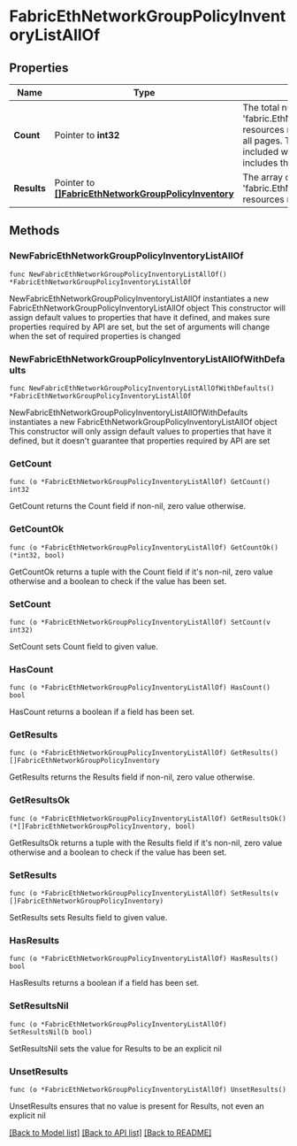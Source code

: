 # FabricEthNetworkGroupPolicyInventoryListAllOf

## Properties

Name | Type | Description | Notes
------------ | ------------- | ------------- | -------------
**Count** | Pointer to **int32** | The total number of &#39;fabric.EthNetworkGroupPolicyInventory&#39; resources matching the request, accross all pages. The &#39;Count&#39; attribute is included when the HTTP GET request includes the &#39;$inlinecount&#39; parameter. | [optional] 
**Results** | Pointer to [**[]FabricEthNetworkGroupPolicyInventory**](FabricEthNetworkGroupPolicyInventory.md) | The array of &#39;fabric.EthNetworkGroupPolicyInventory&#39; resources matching the request. | [optional] 

## Methods

### NewFabricEthNetworkGroupPolicyInventoryListAllOf

`func NewFabricEthNetworkGroupPolicyInventoryListAllOf() *FabricEthNetworkGroupPolicyInventoryListAllOf`

NewFabricEthNetworkGroupPolicyInventoryListAllOf instantiates a new FabricEthNetworkGroupPolicyInventoryListAllOf object
This constructor will assign default values to properties that have it defined,
and makes sure properties required by API are set, but the set of arguments
will change when the set of required properties is changed

### NewFabricEthNetworkGroupPolicyInventoryListAllOfWithDefaults

`func NewFabricEthNetworkGroupPolicyInventoryListAllOfWithDefaults() *FabricEthNetworkGroupPolicyInventoryListAllOf`

NewFabricEthNetworkGroupPolicyInventoryListAllOfWithDefaults instantiates a new FabricEthNetworkGroupPolicyInventoryListAllOf object
This constructor will only assign default values to properties that have it defined,
but it doesn't guarantee that properties required by API are set

### GetCount

`func (o *FabricEthNetworkGroupPolicyInventoryListAllOf) GetCount() int32`

GetCount returns the Count field if non-nil, zero value otherwise.

### GetCountOk

`func (o *FabricEthNetworkGroupPolicyInventoryListAllOf) GetCountOk() (*int32, bool)`

GetCountOk returns a tuple with the Count field if it's non-nil, zero value otherwise
and a boolean to check if the value has been set.

### SetCount

`func (o *FabricEthNetworkGroupPolicyInventoryListAllOf) SetCount(v int32)`

SetCount sets Count field to given value.

### HasCount

`func (o *FabricEthNetworkGroupPolicyInventoryListAllOf) HasCount() bool`

HasCount returns a boolean if a field has been set.

### GetResults

`func (o *FabricEthNetworkGroupPolicyInventoryListAllOf) GetResults() []FabricEthNetworkGroupPolicyInventory`

GetResults returns the Results field if non-nil, zero value otherwise.

### GetResultsOk

`func (o *FabricEthNetworkGroupPolicyInventoryListAllOf) GetResultsOk() (*[]FabricEthNetworkGroupPolicyInventory, bool)`

GetResultsOk returns a tuple with the Results field if it's non-nil, zero value otherwise
and a boolean to check if the value has been set.

### SetResults

`func (o *FabricEthNetworkGroupPolicyInventoryListAllOf) SetResults(v []FabricEthNetworkGroupPolicyInventory)`

SetResults sets Results field to given value.

### HasResults

`func (o *FabricEthNetworkGroupPolicyInventoryListAllOf) HasResults() bool`

HasResults returns a boolean if a field has been set.

### SetResultsNil

`func (o *FabricEthNetworkGroupPolicyInventoryListAllOf) SetResultsNil(b bool)`

 SetResultsNil sets the value for Results to be an explicit nil

### UnsetResults
`func (o *FabricEthNetworkGroupPolicyInventoryListAllOf) UnsetResults()`

UnsetResults ensures that no value is present for Results, not even an explicit nil

[[Back to Model list]](../README.md#documentation-for-models) [[Back to API list]](../README.md#documentation-for-api-endpoints) [[Back to README]](../README.md)


